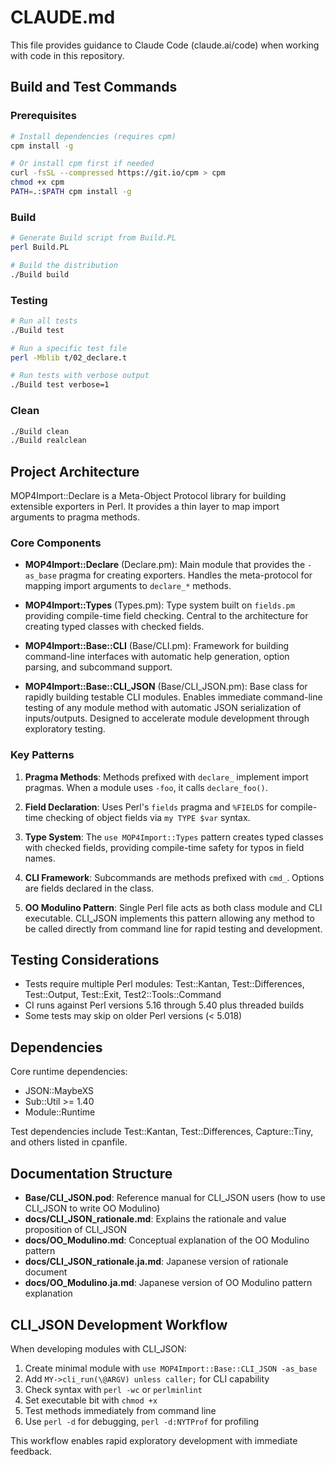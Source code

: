 # CLAUDE.md

This file provides guidance to Claude Code (claude.ai/code) when working with code in this repository.

## Build and Test Commands

### Prerequisites
```bash
# Install dependencies (requires cpm)
cpm install -g

# Or install cpm first if needed
curl -fsSL --compressed https://git.io/cpm > cpm
chmod +x cpm
PATH=.:$PATH cpm install -g
```

### Build
```bash
# Generate Build script from Build.PL
perl Build.PL

# Build the distribution
./Build build
```

### Testing
```bash
# Run all tests
./Build test

# Run a specific test file
perl -Mblib t/02_declare.t

# Run tests with verbose output
./Build test verbose=1
```

### Clean
```bash
./Build clean
./Build realclean
```

## Project Architecture

MOP4Import::Declare is a Meta-Object Protocol library for building extensible exporters in Perl. It provides a thin layer to map import arguments to pragma methods.

### Core Components

- **MOP4Import::Declare** (Declare.pm): Main module that provides the `-as_base` pragma for creating exporters. Handles the meta-protocol for mapping import arguments to `declare_*` methods.

- **MOP4Import::Types** (Types.pm): Type system built on `fields.pm` providing compile-time field checking. Central to the architecture for creating typed classes with checked fields.

- **MOP4Import::Base::CLI** (Base/CLI.pm): Framework for building command-line interfaces with automatic help generation, option parsing, and subcommand support.

- **MOP4Import::Base::CLI_JSON** (Base/CLI_JSON.pm): Base class for rapidly building testable CLI modules. Enables immediate command-line testing of any module method with automatic JSON serialization of inputs/outputs. Designed to accelerate module development through exploratory testing.

### Key Patterns

1. **Pragma Methods**: Methods prefixed with `declare_` implement import pragmas. When a module uses `-foo`, it calls `declare_foo()`.

2. **Field Declaration**: Uses Perl's `fields` pragma and `%FIELDS` for compile-time checking of object fields via `my TYPE $var` syntax.

3. **Type System**: The `use MOP4Import::Types` pattern creates typed classes with checked fields, providing compile-time safety for typos in field names.

4. **CLI Framework**: Subcommands are methods prefixed with `cmd_`. Options are fields declared in the class.

5. **OO Modulino Pattern**: Single Perl file acts as both class module and CLI executable. CLI_JSON implements this pattern allowing any method to be called directly from command line for rapid testing and development.

## Testing Considerations

- Tests require multiple Perl modules: Test::Kantan, Test::Differences, Test::Output, Test::Exit, Test2::Tools::Command
- CI runs against Perl versions 5.16 through 5.40 plus threaded builds
- Some tests may skip on older Perl versions (< 5.018)

## Dependencies

Core runtime dependencies:
- JSON::MaybeXS
- Sub::Util >= 1.40
- Module::Runtime

Test dependencies include Test::Kantan, Test::Differences, Capture::Tiny, and others listed in cpanfile.

## Documentation Structure

- **Base/CLI_JSON.pod**: Reference manual for CLI_JSON users (how to use CLI_JSON to write OO Modulino)
- **docs/CLI_JSON_rationale.md**: Explains the rationale and value proposition of CLI_JSON
- **docs/OO_Modulino.md**: Conceptual explanation of the OO Modulino pattern
- **docs/CLI_JSON_rationale.ja.md**: Japanese version of rationale document
- **docs/OO_Modulino.ja.md**: Japanese version of OO Modulino pattern explanation

## CLI_JSON Development Workflow

When developing modules with CLI_JSON:

1. Create minimal module with `use MOP4Import::Base::CLI_JSON -as_base`
2. Add `MY->cli_run(\@ARGV) unless caller;` for CLI capability
3. Check syntax with `perl -wc` or `perlminlint`
4. Set executable bit with `chmod +x`
5. Test methods immediately from command line
6. Use `perl -d` for debugging, `perl -d:NYTProf` for profiling

This workflow enables rapid exploratory development with immediate feedback.